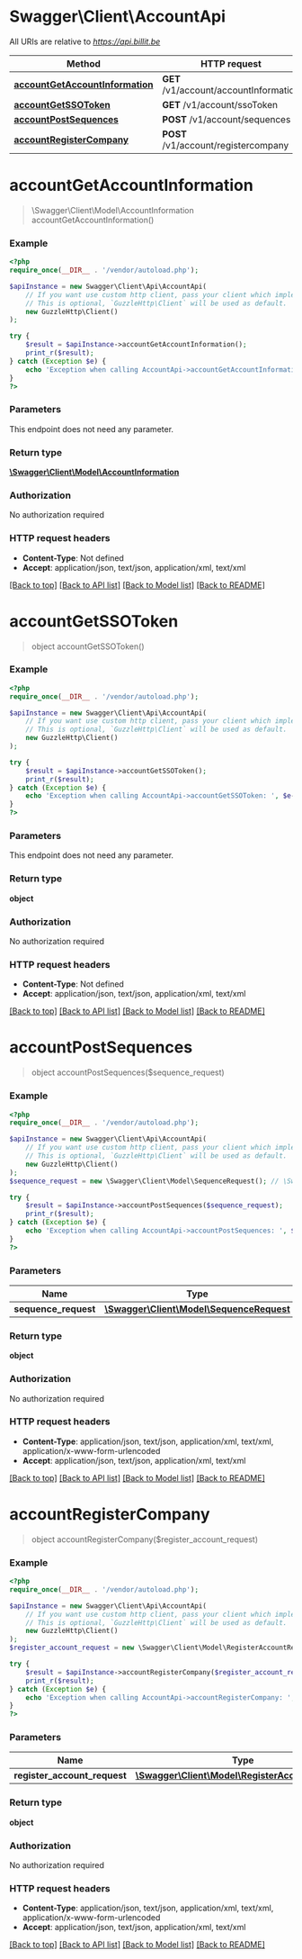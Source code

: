 # Swagger\Client\AccountApi

All URIs are relative to *https://api.billit.be*

Method | HTTP request | Description
------------- | ------------- | -------------
[**accountGetAccountInformation**](AccountApi.md#accountGetAccountInformation) | **GET** /v1/account/accountInformation | 
[**accountGetSSOToken**](AccountApi.md#accountGetSSOToken) | **GET** /v1/account/ssoToken | 
[**accountPostSequences**](AccountApi.md#accountPostSequences) | **POST** /v1/account/sequences | 
[**accountRegisterCompany**](AccountApi.md#accountRegisterCompany) | **POST** /v1/account/registercompany | 


# **accountGetAccountInformation**
> \Swagger\Client\Model\AccountInformation accountGetAccountInformation()



### Example
```php
<?php
require_once(__DIR__ . '/vendor/autoload.php');

$apiInstance = new Swagger\Client\Api\AccountApi(
    // If you want use custom http client, pass your client which implements `GuzzleHttp\ClientInterface`.
    // This is optional, `GuzzleHttp\Client` will be used as default.
    new GuzzleHttp\Client()
);

try {
    $result = $apiInstance->accountGetAccountInformation();
    print_r($result);
} catch (Exception $e) {
    echo 'Exception when calling AccountApi->accountGetAccountInformation: ', $e->getMessage(), PHP_EOL;
}
?>
```

### Parameters
This endpoint does not need any parameter.

### Return type

[**\Swagger\Client\Model\AccountInformation**](../Model/AccountInformation.md)

### Authorization

No authorization required

### HTTP request headers

 - **Content-Type**: Not defined
 - **Accept**: application/json, text/json, application/xml, text/xml

[[Back to top]](#) [[Back to API list]](../../README.md#documentation-for-api-endpoints) [[Back to Model list]](../../README.md#documentation-for-models) [[Back to README]](../../README.md)

# **accountGetSSOToken**
> object accountGetSSOToken()



### Example
```php
<?php
require_once(__DIR__ . '/vendor/autoload.php');

$apiInstance = new Swagger\Client\Api\AccountApi(
    // If you want use custom http client, pass your client which implements `GuzzleHttp\ClientInterface`.
    // This is optional, `GuzzleHttp\Client` will be used as default.
    new GuzzleHttp\Client()
);

try {
    $result = $apiInstance->accountGetSSOToken();
    print_r($result);
} catch (Exception $e) {
    echo 'Exception when calling AccountApi->accountGetSSOToken: ', $e->getMessage(), PHP_EOL;
}
?>
```

### Parameters
This endpoint does not need any parameter.

### Return type

**object**

### Authorization

No authorization required

### HTTP request headers

 - **Content-Type**: Not defined
 - **Accept**: application/json, text/json, application/xml, text/xml

[[Back to top]](#) [[Back to API list]](../../README.md#documentation-for-api-endpoints) [[Back to Model list]](../../README.md#documentation-for-models) [[Back to README]](../../README.md)

# **accountPostSequences**
> object accountPostSequences($sequence_request)



### Example
```php
<?php
require_once(__DIR__ . '/vendor/autoload.php');

$apiInstance = new Swagger\Client\Api\AccountApi(
    // If you want use custom http client, pass your client which implements `GuzzleHttp\ClientInterface`.
    // This is optional, `GuzzleHttp\Client` will be used as default.
    new GuzzleHttp\Client()
);
$sequence_request = new \Swagger\Client\Model\SequenceRequest(); // \Swagger\Client\Model\SequenceRequest | 

try {
    $result = $apiInstance->accountPostSequences($sequence_request);
    print_r($result);
} catch (Exception $e) {
    echo 'Exception when calling AccountApi->accountPostSequences: ', $e->getMessage(), PHP_EOL;
}
?>
```

### Parameters

Name | Type | Description  | Notes
------------- | ------------- | ------------- | -------------
 **sequence_request** | [**\Swagger\Client\Model\SequenceRequest**](../Model/SequenceRequest.md)|  |

### Return type

**object**

### Authorization

No authorization required

### HTTP request headers

 - **Content-Type**: application/json, text/json, application/xml, text/xml, application/x-www-form-urlencoded
 - **Accept**: application/json, text/json, application/xml, text/xml

[[Back to top]](#) [[Back to API list]](../../README.md#documentation-for-api-endpoints) [[Back to Model list]](../../README.md#documentation-for-models) [[Back to README]](../../README.md)

# **accountRegisterCompany**
> object accountRegisterCompany($register_account_request)



### Example
```php
<?php
require_once(__DIR__ . '/vendor/autoload.php');

$apiInstance = new Swagger\Client\Api\AccountApi(
    // If you want use custom http client, pass your client which implements `GuzzleHttp\ClientInterface`.
    // This is optional, `GuzzleHttp\Client` will be used as default.
    new GuzzleHttp\Client()
);
$register_account_request = new \Swagger\Client\Model\RegisterAccountRequest(); // \Swagger\Client\Model\RegisterAccountRequest | 

try {
    $result = $apiInstance->accountRegisterCompany($register_account_request);
    print_r($result);
} catch (Exception $e) {
    echo 'Exception when calling AccountApi->accountRegisterCompany: ', $e->getMessage(), PHP_EOL;
}
?>
```

### Parameters

Name | Type | Description  | Notes
------------- | ------------- | ------------- | -------------
 **register_account_request** | [**\Swagger\Client\Model\RegisterAccountRequest**](../Model/RegisterAccountRequest.md)|  |

### Return type

**object**

### Authorization

No authorization required

### HTTP request headers

 - **Content-Type**: application/json, text/json, application/xml, text/xml, application/x-www-form-urlencoded
 - **Accept**: application/json, text/json, application/xml, text/xml

[[Back to top]](#) [[Back to API list]](../../README.md#documentation-for-api-endpoints) [[Back to Model list]](../../README.md#documentation-for-models) [[Back to README]](../../README.md)

